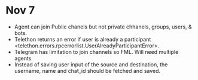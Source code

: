 # Nov 7

- Agent can join Public chanels but not private chhanels, groups, users, & bots.
- Telethon returns an error if user is already a participant <telethon.errors.rpcerrorlist.UserAlreadyParticipantError>.
- Telegram has limitation to join channels so FML. Will need multiple agents
- Instead of saving user input of the source and destination, the username, name and chat_id should be fetched and saved.